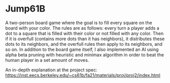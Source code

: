 # Jump61B
A two-person board game where the goal is to fill every square on the board with your color. The rules are as follows: every turn a player adds a dot to a square that is filled with their color or not filled with any color. Then if it is overfull (contains more dots than it has neighbors), it distributes these dots to its neighbors, and the overfull rules then apply to its neighbors, and so on. In addition to the board game itself, I also implemented an AI using alpha beta pruning with heuristic and minimax algorithm in order to beat the human player in a set amount of moves.

An in-depth explanation at the project spec: https://inst.eecs.berkeley.edu/~cs61b/fa21/materials/proj/proj2/index.html
